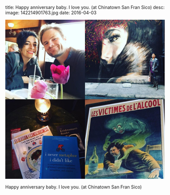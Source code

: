 title: Happy anniversary baby. I love you.  (at Chinatown San Fran Sico) 
desc: 
image: 142214901763.jpg
date: 2016-04-03


<img src="/static/media/142214901763.jpg" />
<div class="caption"><p>Happy anniversary baby. I love you.  (at Chinatown San Fran Sico)</p> </div>

